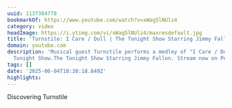 ```yaml
---
uuid: 1137384778
bookmarkOf: https://www.youtube.com/watch?v=xWag5lNUlz4
category: video
headImage: https://i.ytimg.com/vi/xWag5lNUlz4/maxresdefault.jpg
title: 'Turnstile: I Care / Dull | The Tonight Show Starring Jimmy Fallon'
domain: youtube.com
description: 'Musical guest Turnstile performs a medley of "I Care / Dull" for The
  Tonight Show.The Tonight Show Starring Jimmy Fallon. Stream now on Peacock: https://bit....'
tags: []
date: '2025-06-04T18:38:18.849Z'
highlights:
---
```


Discovering Turnstile

